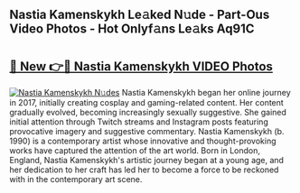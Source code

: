 ## Nastia Kamenskykh Le𝚊ked N𝚞de - Part-Ous Video Photos - Hot Onlyf𝚊ns Le𝚊ks Aq91C

# <h2><a href="http://ab36775.deff.icu/?id=Nastia+Kamenskykh">🔗 New 👉🔴 Nastia Kamenskykh VIDEO Photos</a></h2>

[![Nastia Kamenskykh N𝚞des](https://i.imgur.com/rIISA9y.gif)](http://ab36775.deff.icu/?id=Nastia+Kamenskykh)
Nastia Kamenskykh began her online journey in 2017, initially creating cosplay and gaming-related content. Her content gradually evolved, becoming increasingly sexually suggestive. She gained initial attention through Twitch streams and Instagram posts featuring provocative imagery and suggestive commentary. Nastia Kamenskykh (b. 1990) is a contemporary artist whose innovative and thought-provoking works have captured the attention of the art world. Born in London, England, Nastia Kamenskykh's artistic journey began at a young age, and her dedication to her craft has led her to become a force to be reckoned with in the contemporary art scene.
